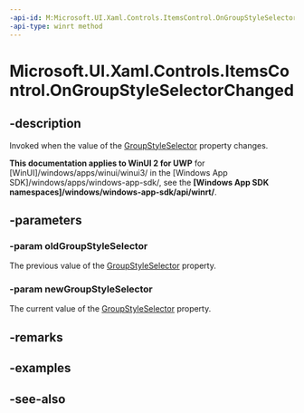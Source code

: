 ```yaml
---
-api-id: M:Microsoft.UI.Xaml.Controls.ItemsControl.OnGroupStyleSelectorChanged(Microsoft.UI.Xaml.Controls.GroupStyleSelector,Microsoft.UI.Xaml.Controls.GroupStyleSelector)
-api-type: winrt method
---
```


<!-- Method syntax
virtual protected void OnGroupStyleSelectorChanged(Windows.UI.Xaml.Controls.GroupStyleSelector oldGroupStyleSelector, Windows.UI.Xaml.Controls.GroupStyleSelector newGroupStyleSelector)
-->

# Microsoft.UI.Xaml.Controls.ItemsControl.OnGroupStyleSelectorChanged

## -description
Invoked when the value of the [GroupStyleSelector](itemscontrol_groupstyleselectorproperty.md) property changes.

**This documentation applies to WinUI 2 for UWP** for [WinUI]/windows/apps/winui/winui3/ in the [Windows App SDK]/windows/apps/windows-app-sdk/, see the **[Windows App SDK namespaces]/windows/windows-app-sdk/api/winrt/**.

## -parameters
### -param oldGroupStyleSelector
The previous value of the [GroupStyleSelector](itemscontrol_groupstyleselectorproperty.md) property.

### -param newGroupStyleSelector
The current value of the [GroupStyleSelector](itemscontrol_groupstyleselectorproperty.md) property.

## -remarks

## -examples

## -see-also

